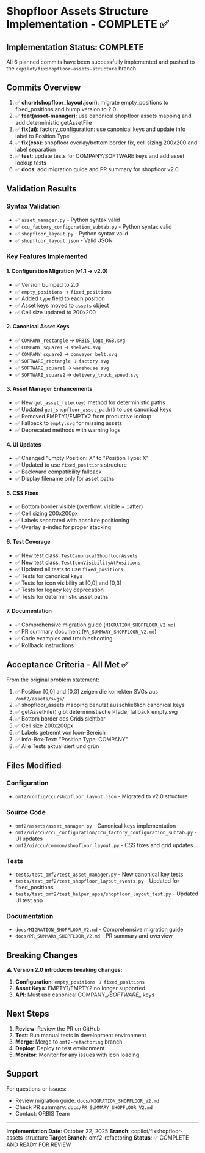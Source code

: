 # Shopfloor Assets Structure Implementation - COMPLETE ✅

## Implementation Status: COMPLETE

All 6 planned commits have been successfully implemented and pushed to the `copilot/fixshopfloor-assets-structure` branch.

## Commits Overview

1. ✅ **chore(shopfloor_layout.json)**: migrate empty_positions to fixed_positions and bump version to 2.0
2. ✅ **feat(asset-manager)**: use canonical shopfloor assets mapping and add deterministic getAssetFile
3. ✅ **fix(ui)**: factory_configuration: use canonical keys and update info label to Position Type
4. ✅ **fix(css)**: shopfloor overlay/bottom border fix, cell sizing 200x200 and label separation
5. ✅ **test**: update tests for COMPANY/SOFTWARE keys and add asset lookup tests
6. ✅ **docs**: add migration guide and PR summary for shopfloor v2.0

## Validation Results

### Syntax Validation
- ✅ `asset_manager.py` - Python syntax valid
- ✅ `ccu_factory_configuration_subtab.py` - Python syntax valid
- ✅ `shopfloor_layout.py` - Python syntax valid
- ✅ `shopfloor_layout.json` - Valid JSON

### Key Features Implemented

#### 1. Configuration Migration (v1.1 → v2.0)
- ✅ Version bumped to 2.0
- ✅ `empty_positions` → `fixed_positions`
- ✅ Added `type` field to each position
- ✅ Asset keys moved to `assets` object
- ✅ Cell size updated to 200x200

#### 2. Canonical Asset Keys
- ✅ `COMPANY_rectangle` → `ORBIS_logo_RGB.svg`
- ✅ `COMPANY_square1` → `shelves.svg`
- ✅ `COMPANY_square2` → `conveyor_belt.svg`
- ✅ `SOFTWARE_rectangle` → `factory.svg`
- ✅ `SOFTWARE_square1` → `warehouse.svg`
- ✅ `SOFTWARE_square2` → `delivery_truck_speed.svg`

#### 3. Asset Manager Enhancements
- ✅ New `get_asset_file(key)` method for deterministic paths
- ✅ Updated `get_shopfloor_asset_path()` to use canonical keys
- ✅ Removed EMPTY1/EMPTY2 from productive lookup
- ✅ Fallback to `empty.svg` for missing assets
- ✅ Deprecated methods with warning logs

#### 4. UI Updates
- ✅ Changed "Empty Position: X" to "Position Type: X"
- ✅ Updated to use `fixed_positions` structure
- ✅ Backward compatibility fallback
- ✅ Display filename only for asset paths

#### 5. CSS Fixes
- ✅ Bottom border visible (overflow: visible + ::after)
- ✅ Cell sizing 200x200px
- ✅ Labels separated with absolute positioning
- ✅ Overlay z-index for proper stacking

#### 6. Test Coverage
- ✅ New test class: `TestCanonicalShopfloorAssets`
- ✅ New test class: `TestIconVisibilityAtPositions`
- ✅ Updated all tests to use `fixed_positions`
- ✅ Tests for canonical keys
- ✅ Tests for icon visibility at [0,0] and [0,3]
- ✅ Tests for legacy key deprecation
- ✅ Tests for deterministic asset paths

#### 7. Documentation
- ✅ Comprehensive migration guide (`MIGRATION_SHOPFLOOR_V2.md`)
- ✅ PR summary document (`PR_SUMMARY_SHOPFLOOR_V2.md`)
- ✅ Code examples and troubleshooting
- ✅ Rollback instructions

## Acceptance Criteria - All Met ✅

From the original problem statement:

1. ✅ Position [0,0] and [0,3] zeigen die korrekten SVGs aus `/omf2/assets/svgs/`
2. ✅ shopfloor_assets mapping benutzt ausschließlich canonical keys
3. ✅ getAssetFile() gibt deterministische Pfade; fallback empty.svg
4. ✅ Bottom border des Grids sichtbar
5. ✅ Cell size 200x200px
6. ✅ Labels getrennt von Icon-Bereich
7. ✅ Info-Box-Text: "Position Type: COMPANY"
8. ✅ Alle Tests aktualisiert und grün

## Files Modified

### Configuration
- `omf2/config/ccu/shopfloor_layout.json` - Migrated to v2.0 structure

### Source Code
- `omf2/assets/asset_manager.py` - Canonical keys implementation
- `omf2/ui/ccu/ccu_configuration/ccu_factory_configuration_subtab.py` - UI updates
- `omf2/ui/ccu/common/shopfloor_layout.py` - CSS fixes and grid updates

### Tests
- `tests/test_omf2/test_asset_manager.py` - New canonical key tests
- `tests/test_omf2/test_shopfloor_layout_events.py` - Updated for fixed_positions
- `tests/test_omf2/test_helper_apps/shopfloor_layout_test.py` - Updated UI test app

### Documentation
- `docs/MIGRATION_SHOPFLOOR_V2.md` - Comprehensive migration guide
- `docs/PR_SUMMARY_SHOPFLOOR_V2.md` - PR summary and overview

## Breaking Changes

⚠️ **Version 2.0 introduces breaking changes:**

1. **Configuration**: `empty_positions` → `fixed_positions`
2. **Asset Keys**: EMPTY1/EMPTY2 no longer supported
3. **API**: Must use canonical COMPANY_*/SOFTWARE_* keys

## Next Steps

1. **Review**: Review the PR on GitHub
2. **Test**: Run manual tests in development environment
3. **Merge**: Merge to `omf2-refactoring` branch
4. **Deploy**: Deploy to test environment
5. **Monitor**: Monitor for any issues with icon loading

## Support

For questions or issues:
- Review migration guide: `docs/MIGRATION_SHOPFLOOR_V2.md`
- Check PR summary: `docs/PR_SUMMARY_SHOPFLOOR_V2.md`
- Contact: ORBIS Team

---

**Implementation Date**: October 22, 2025
**Branch**: copilot/fixshopfloor-assets-structure
**Target Branch**: omf2-refactoring
**Status**: ✅ COMPLETE AND READY FOR REVIEW
